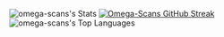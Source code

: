 ![omega-scans's Stats](https://github-readme-stats.vercel.app/api?username=omega-scans&theme=gotham&show_icons=true&hide_border=false&count_private=true)
[![Omega-Scans GitHub Streak](https://github-readme-streak-stats.herokuapp.com?user=omega-scans&mode=weekly&border=EBEBEB&stroke=424447&ring=29A083&fire=29A083&currStreakNum=5595A2&sideNums=29A083&currStreakLabel=5595A2&background=0C1014&sideLabels=29A083&dates=5595A2&excludeDaysLabel=5595A2)](https://git.io/streak-stats)
![omega-scans's Top Languages](https://github-readme-stats.vercel.app/api/top-langs/?username=omega-scans&theme=gotham&show_icons=true&hide_border=false&layout=compact)


 
